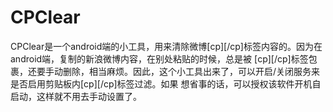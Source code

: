 CPClear
=======
CPClear是一个android端的小工具，用来清除微博[cp][/cp]标签内容的。因为在android端，复制的新浪微博内容，在别处粘贴的时候，总是被
[cp][/cp]标签包裹，还要手动删除，相当麻烦。因此，这个小工具出来了，可以开启/关闭服务来是否启用剪贴板内[cp][/cp]标签过滤。如果
想省事的话，可以授权该软件开机自启动，这样就不用去手动设置了。
